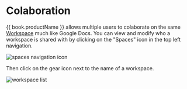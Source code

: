 # Colaboration

{{ book.productName }} allows multiple users to colaborate on the same [Workspace](workspaces.md)
much like Google Docs.  You can view and modify who a workspace is shared with by
clicking on the "Spaces" icon in the top left navigation.

![spaces navigation icon](images/navigation-spaces.png)

Then click on the gear icon next to the name of a workspace.

![workspace list](images/workspace-list.png)

<!--
TODO:
- typeahead for users
- user list
- changing workspace privileges
- real-time updates
-->
